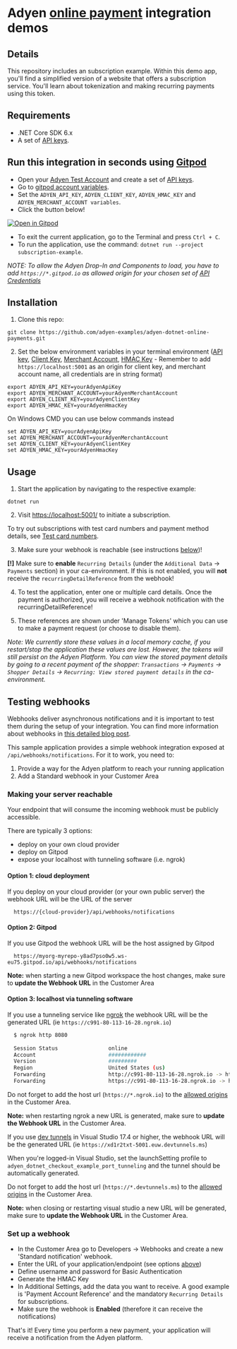# Adyen [online payment](https://docs.adyen.com/checkout) integration demos

## Details

This repository includes an subscription example. Within this demo app, you'll find a simplified version of a website that offers a subscription service. You'll learn about tokenization and making recurring payments using this token.

## Requirements

- .NET Core SDK 6.x
- A set of [API keys](https://docs.adyen.com/user-management/how-to-get-the-api-key).


## Run this integration in seconds using [Gitpod](https://gitpod.io/)

* Open your [Adyen Test Account](https://ca-test.adyen.com/ca/ca/overview/default.shtml) and create a set of [API keys](https://docs.adyen.com/user-management/how-to-get-the-api-key).
* Go to [gitpod account variables](https://gitpod.io/variables).
* Set the `ADYEN_API_KEY`, `ADYEN_CLIENT_KEY`, `ADYEN_HMAC_KEY` and `ADYEN_MERCHANT_ACCOUNT variables`.
* Click the button below!

[![Open in Gitpod](https://gitpod.io/button/open-in-gitpod.svg)](https://gitpod.io/#https://github.com/adyen-examples/adyen-dotnet-online-payments/tree/main/subscription-example)

* To exit the current application, go to the Terminal and press `Ctrl + C`.
* To run the application, use the command: `dotnet run --project subscription-example`.

_NOTE: To allow the Adyen Drop-In and Components to load, you have to add `https://*.gitpod.io` as allowed origin for your chosen set of [API Credentials](https://ca-test.adyen.com/ca/ca/config/api_credentials_new.shtml)_


## Installation

1. Clone this repo:

```
git clone https://github.com/adyen-examples/adyen-dotnet-online-payments.git
```

2. Set the below environment variables in your terminal environment ([API key](https://docs.adyen.com/user-management/how-to-get-the-api-key), [Client Key](https://docs.adyen.com/user-management/client-side-authentication), [Merchant Account](https://docs.adyen.com/account/account-structure), [HMAC Key](https://docs.adyen.com/development-resources/webhooks/verify-hmac-signatures) - Remember to add `https://localhost:5001` as an origin for client key, and merchant account name, all credentials are in string format)

```shell
export ADYEN_API_KEY=yourAdyenApiKey
export ADYEN_MERCHANT_ACCOUNT=yourAdyenMerchantAccount
export ADYEN_CLIENT_KEY=yourAdyenClientKey
export ADYEN_HMAC_KEY=yourAdyenHmacKey
```

On Windows CMD you can use below commands instead

```shell
set ADYEN_API_KEY=yourAdyenApiKey
set ADYEN_MERCHANT_ACCOUNT=yourAdyenMerchantAccount
set ADYEN_CLIENT_KEY=yourAdyenClientKey
set ADYEN_HMAC_KEY=yourAdyenHmacKey
```

## Usage

1. Start the application by navigating to the respective example:

```
dotnet run
```

2. Visit [https://localhost:5001/](https://localhost:5001/) to initiate a subscription.

To try out subscriptions with test card numbers and payment method details, see [Test card numbers](https://docs.adyen.com/development-resources/test-cards/test-card-numbers).

3. Make sure your webhook is reachable (see instructions [below](#testing-webhooks))!

**[!]** Make sure to **enable** `Recurring Details` (under the `Additional Data` → `Payments` section) in your ca-environment. If this is not enabled, you will **not** receive the `recurringDetailReference` from the webhook!

4. To test the application, enter one or multiple card details. Once the payment is authorized, you will receive a webhook notification with the recurringDetailReference!

5. These references are shown under 'Manage Tokens' which you can use to make a payment request (or choose to disable them).

_Note: We currently store these values in a local memory cache, if you restart/stop the application these values are lost. However, the tokens will still persist on the Adyen Platform. You can view the stored payment details by going to a recent payment of the shopper: `Transactions` → `Payments` → `Shopper Details` → `Recurring: View stored payment details` in the ca-environment._


## Testing webhooks

Webhooks deliver asynchronous notifications and it is important to test them during the setup of your integration. You can find more information about webhooks in [this detailed blog post](https://www.adyen.com/blog/Integrating-webhooks-notifications-with-Adyen-Checkout).

This sample application provides a simple webhook integration exposed at `/api/webhooks/notifications`. For it to work, you need to:

1. Provide a way for the Adyen platform to reach your running application
2. Add a Standard webhook in your Customer Area

### Making your server reachable

Your endpoint that will consume the incoming webhook must be publicly accessible.

There are typically 3 options:
* deploy on your own cloud provider
* deploy on Gitpod
* expose your localhost with tunneling software (i.e. ngrok)

#### Option 1: cloud deployment
If you deploy on your cloud provider (or your own public server) the webhook URL will be the URL of the server 
```
  https://{cloud-provider}/api/webhooks/notifications
```

#### Option 2: Gitpod
If you use Gitpod the webhook URL will be the host assigned by Gitpod
```
  https://myorg-myrepo-y8ad7pso0w5.ws-eu75.gitpod.io/api/webhooks/notifications
```
**Note:** when starting a new Gitpod workspace the host changes, make sure to **update the Webhook URL** in the Customer Area

#### Option 3: localhost via tunneling software
If you use a tunneling service like [ngrok](ngrok) the webhook URL will be the generated URL (ie `https://c991-80-113-16-28.ngrok.io`)

```bash
  $ ngrok http 8080
  
  Session Status                online                                                                                           
  Account                       ############                                                                      
  Version                       #########                                                                                          
  Region                        United States (us)                                                                                 
  Forwarding                    http://c991-80-113-16-28.ngrok.io -> http://localhost:8080                                       
  Forwarding                    https://c991-80-113-16-28.ngrok.io -> http://localhost:8080           
```

Do not forget to add the host url (`https://*.ngrok.io`) to the [allowed origins](https://ca-test.adyen.com/ca/ca/config/api_credentials_new.shtml) in the Customer Area.

**Note:** when restarting ngrok a new URL is generated, make sure to **update the Webhook URL** in the Customer Area.

If you use [dev tunnels](https://devblogs.microsoft.com/visualstudio/public-preview-of-dev-tunnels-in-visual-studio-for-asp-net-core-projects/) in Visual Studio 17.4 or higher, the webhook URL will be the generated URL (ie `https://xd1r2txt-5001.euw.devtunnels.ms`)

When you're logged-in Visual Studio, set the launchSetting profile to `adyen_dotnet_checkout_example_port_tunneling` and the tunnel should be automatically generated. 

Do not forget to add the host url (`https://*.devtunnels.ms`) to the [allowed origins](https://ca-test.adyen.com/ca/ca/config/api_credentials_new.shtml) in the Customer Area.

**Note:** when closing or restarting visual studio a new URL will be generated, make sure to **update the Webhook URL** in the Customer Area.

### Set up a webhook

* In the Customer Area go to Developers → Webhooks and create a new 'Standard notification' webhook.
* Enter the URL of your application/endpoint (see options [above](#making-your-server-reachable))
* Define username and password for Basic Authentication
* Generate the HMAC Key
* In Additional Settings, add the data you want to receive. A good example is 'Payment Account Reference' and the mandatory `Recurring Details` for subscriptions.
* Make sure the webhook is **Enabled** (therefore it can receive the notifications)

That's it! Every time you perform a new payment, your application will receive a notification from the Adyen platform.
